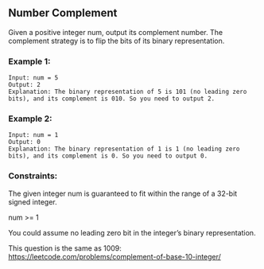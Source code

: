 ## Number Complement
Given a positive integer num, output its complement number. The complement strategy is to flip the bits of its binary representation.

### Example 1:
```
Input: num = 5
Output: 2
Explanation: The binary representation of 5 is 101 (no leading zero bits), and its complement is 010. So you need to output 2.
```
### Example 2:
```
Input: num = 1
Output: 0
Explanation: The binary representation of 1 is 1 (no leading zero bits), and its complement is 0. So you need to output 0.
```

### Constraints:

The given integer num is guaranteed to fit within the range of a 32-bit signed integer.

num >= 1

You could assume no leading zero bit in the integer’s binary representation.

This question is the same as 1009: https://leetcode.com/problems/complement-of-base-10-integer/

